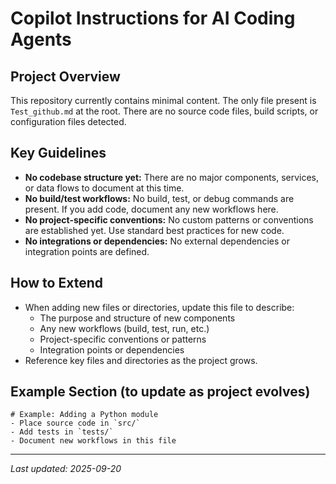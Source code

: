 # Copilot Instructions for AI Coding Agents

## Project Overview
This repository currently contains minimal content. The only file present is `Test_github.md` at the root. There are no source code files, build scripts, or configuration files detected.

## Key Guidelines
- **No codebase structure yet:** There are no major components, services, or data flows to document at this time.
- **No build/test workflows:** No build, test, or debug commands are present. If you add code, document any new workflows here.
- **No project-specific conventions:** No custom patterns or conventions are established yet. Use standard best practices for new code.
- **No integrations or dependencies:** No external dependencies or integration points are defined.

## How to Extend
- When adding new files or directories, update this file to describe:
  - The purpose and structure of new components
  - Any new workflows (build, test, run, etc.)
  - Project-specific conventions or patterns
  - Integration points or dependencies
- Reference key files and directories as the project grows.

## Example Section (to update as project evolves)
```
# Example: Adding a Python module
- Place source code in `src/`
- Add tests in `tests/`
- Document new workflows in this file
```

---
_Last updated: 2025-09-20_
